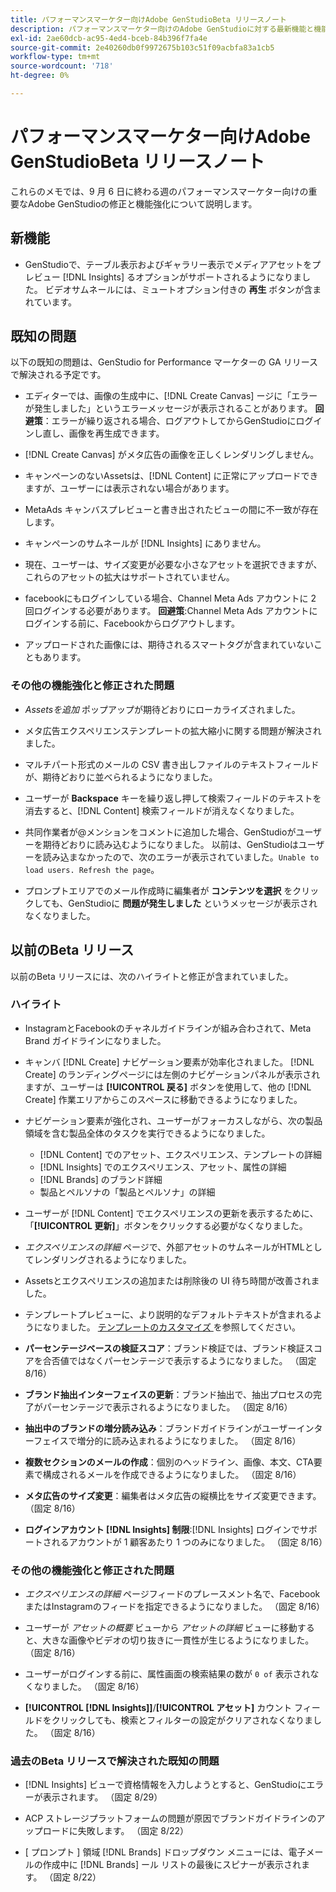 ```yaml
---
title: パフォーマンスマーケター向けAdobe GenStudioBeta リリースノート
description: パフォーマンスマーケター向けのAdobe GenStudioに対する最新機能と機能強化について説明します。
exl-id: 2ae60dcb-ac95-4ed4-bceb-84b396f7fa4e
source-git-commit: 2e40260db0f9972675b103c51f09acbfa83a1cb5
workflow-type: tm+mt
source-wordcount: '718'
ht-degree: 0%

---
```


# パフォーマンスマーケター向けAdobe GenStudioBeta リリースノート

これらのメモでは、9 月 6 日に終わる週のパフォーマンスマーケター向けの重要なAdobe GenStudioの修正と機能強化について説明します。

## 新機能

* GenStudioで、テーブル表示およびギャラリー表示でメディアアセットをプレビュー [!DNL Insights] るオプションがサポートされるようになりました。 ビデオサムネールには、ミュートオプション付きの **再生** ボタンが含まれています。<!-- GS-4398 -->

## 既知の問題

以下の既知の問題は、GenStudio for Performance マーケターの GA リリースで解決される予定です。

* エディターでは、画像の生成中に、[!DNL Create Canvas] ージに「エラーが発生しました」というエラーメッセージが表示されることがあります。 **回避策**：エラーが繰り返される場合、ログアウトしてからGenStudioにログインし直し、画像を再生成できます。 <!-- GS-4813 -->

* [!DNL Create Canvas] がメタ広告の画像を正しくレンダリングしません。<!-- GS-4864 -->

* キャンペーンのないAssetsは、[!DNL Content] に正常にアップロードできますが、ユーザーには表示されない場合があります。<!-- GS-4815 -->

* MetaAds キャンバスプレビューと書き出されたビューの間に不一致が存在します。<!-- GS-4492 4401 -->

* キャンペーンのサムネールが [!DNL Insights] にありません。<!-- GS-4648 -->

* 現在、ユーザーは、サイズ変更が必要な小さなアセットを選択できますが、これらのアセットの拡大はサポートされていません。<!-- GS-3131 -->

* facebookにもログインしている場合、Channel Meta Ads アカウントに 2 回ログインする必要があります。 **回避策**:Channel Meta Ads アカウントにログインする前に、Facebookからログアウトします。

* アップロードされた画像には、期待されるスマートタグが含まれていないこともあります。<!-- GS-4856 -->

### その他の機能強化と修正された問題

* _Assetsを追加_ ポップアップが期待どおりにローカライズされました。<!-- GS-3834 -->

* メタ広告エクスペリエンステンプレートの拡大縮小に関する問題が解決されました。<!-- GS-4174 -->

* マルチパート形式のメールの CSV 書き出しファイルのテキストフィールドが、期待どおりに並べられるようになりました。<!-- GS-4013 -->

* ユーザーが **Backspace** キーを繰り返し押して検索フィールドのテキストを消去すると、[!DNL Content] 検索フィールドが消えなくなりました。 <!-- GS-4543 -->

* 共同作業者が@メンションをコメントに追加した場合、GenStudioがユーザーを期待どおりに読み込むようになりました。 以前は、GenStudioはユーザーを読み込まなかったので、次のエラーが表示されていました。`Unable to load users. Refresh the page`。<!-- GS-4113 -->

* プロンプトエリアでのメール作成時に編集者が **コンテンツを選択** をクリックしても、GenStudioに **問題が発生しました** というメッセージが表示されなくなりました。<!-- GS-4879 -->

## 以前のBeta リリース

以前のBeta リリースには、次のハイライトと修正が含まれていました。

### ハイライト

* InstagramとFacebookのチャネルガイドラインが組み合わされて、Meta Brand ガイドラインになりました。

* キャンバ [!DNL Create] ナビゲーション要素が効率化されました。 [!DNL Create] のランディングページには左側のナビゲーションパネルが表示されますが、ユーザーは **[!UICONTROL 戻る]** ボタンを使用して、他の [!DNL Create] 作業エリアからこのスペースに移動できるようになりました。

* ナビゲーション要素が強化され、ユーザーがフォーカスしながら、次の製品領域を含む製品全体のタスクを実行できるようになりました。

   * [!DNL Content] でのアセット、エクスペリエンス、テンプレートの詳細
   * [!DNL Insights] でのエクスペリエンス、アセット、属性の詳細
   * [!DNL Brands] のブランド詳細
   * 製品とペルソナの「製品とペルソナ」の詳細

* ユーザーが [!DNL Content] でエクスペリエンスの更新を表示するために、「**[!UICONTROL 更新]**」ボタンをクリックする必要がなくなりました。

* _エクスペリエンスの詳細_ ページで、外部アセットのサムネールがHTMLとしてレンダリングされるようになりました。

* Assetsとエクスペリエンスの追加または削除後の UI 待ち時間が改善されました。

* テンプレートプレビューに、より説明的なデフォルトテキストが含まれるようになりました。 [ テンプレートのカスタマイズ ](https://experienceleague.adobe.com/en/docs/genstudio/user-guide/content/templates/customize-template#template-preview) を参照してください。

* **パーセンテージベースの検証スコア**：ブランド検証では、ブランド検証スコアを合否値ではなくパーセンテージで表示するようになりました。 （固定 8/16）

* **ブランド抽出インターフェイスの更新**：ブランド抽出で、抽出プロセスの完了がパーセンテージで表示されるようになりました。 （固定 8/16）

* **抽出中のブランドの増分読み込み**：ブランドガイドラインがユーザーインターフェイスで増分的に読み込まれるようになりました。 （固定 8/16）

* **複数セクションのメールの作成**：個別のヘッドライン、画像、本文、CTA要素で構成されるメールを作成できるようになりました。 （固定 8/16）

* **メタ広告のサイズ変更**：編集者はメタ広告の縦横比をサイズ変更できます。 （固定 8/16）

* **ログインアカウント [!DNL Insights] 制限**:[!DNL Insights] ログインでサポートされるアカウントが 1 顧客あたり 1 つのみになりました。 （固定 8/16）

### その他の機能強化と修正された問題

* _エクスペリエンスの詳細_ ページフィードのプレースメント名で、FacebookまたはInstagramのフィードを指定できるようになりました。 （固定 8/16）

* ユーザーが _アセットの概要_ ビューから _アセットの詳細_ ビューに移動すると、大きな画像やビデオの切り抜きに一貫性が生じるようになりました。 （固定 8/16）

* ユーザーがログインする前に、属性画面の検索結果の数が `0 of` 表示されなくなりました。 （固定 8/16） <!-- GS-3665 -->

* **[!UICONTROL [!DNL Insights]]**/**[!UICONTROL アセット]** カウント フィールドをクリックしても、検索とフィルターの設定がクリアされなくなりました。 （固定 8/16） <!-- GS-3476 -->

### 過去のBeta リリースで解決された既知の問題

* [!DNL Insights] ビューで資格情報を入力しようとすると、GenStudioにエラーが表示されます。 （固定 8/29） <!-- GS-4689 -->

* ACP ストレージプラットフォームの問題が原因でブランドガイドラインのアップロードに失敗します。 （固定 8/22） <!-- GS-4369 -->

* [ プロンプト ] 領域 [!DNL Brands] ドロップダウン メニューには、電子メールの作成中に [!DNL Brands] ール リストの最後にスピナーが表示されます。 （固定 8/22） <!-- GS-4077 -->
